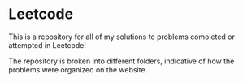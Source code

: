 # Leetcode

This is a repository for all of my solutions to problems comoleted or attempted in Leetcode!

The repository is broken into different folders, indicative of how the problems were organized on the website.

